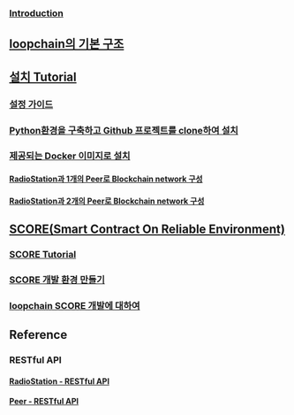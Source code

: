 ### [Introduction](./Introduction.md)


## [loopchain의 기본 구조](./structure.md)


## [설치 Tutorial](./Tutorial.md)
### [설정 가이드](./Configuration.md)
### [Python환경을 구축하고 Github 프로젝트를 clone하여 설치](./Tutorial_Python_env.md)
### [제공되는 Docker 이미지로 설치](./Tutorial_Docker.md)
#### [RadioStation과 1개의 Peer로 Blockchain network 구성](./Tutorial_1R1P.md)
#### [RadioStation과 2개의 Peer로 Blockchain network 구성](./Tutorial_1R2P.md)


## [SCORE(Smart Contract On Reliable Environment)](./SCORE.MD)
### [SCORE Tutorial](./SCORE_ENV.md)
### [SCORE 개발 환경 만들기](./SCORE_local_DEV_env.md)
### [loopchain SCORE 개발에 대하여](./SCORE_DEV_about.md)


## Reference

### RESTful API
#### [RadioStation - RESTful API](./Radiostation-RESTful_API.md)
#### [Peer - RESTful API](./Peer-RESTful_API.md)
